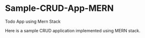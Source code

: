 # Sample-CRUD-App-MERN
Todo App using Mern Stack

Here is a sample CRUD application implemented using MERN stack.
